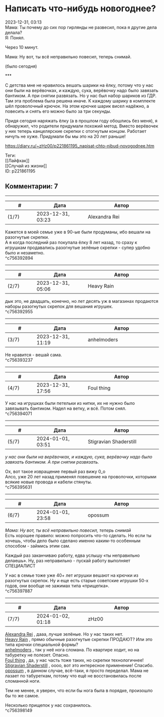 Написать что-нибудь новогоднее?
===============================

  
2023-12-31, 03:13  
 Мама: Ты почему до сих пор гирлянды не развесил, пока я другие дела делала?   
 Я: Понял.   
   
 Через 10 минут.   
   
 Мама: Ну вот, ты всё неправильно повесил, теперь снимай.   
   
 (было сегодня)   
   
 \*\*\*   
   
 С детства мне не нравилось вешать шарики на ёлку, потому что у нас они были на верёвочках, и каждую, сука, верёвочку надо было завязать бантиком. А при снятии развязать. Но у нас был набор шариков из ГДР. Там эта проблема была решена иначе. К каждому шарику в комплекте шёл проволочный крючок. На этом крючке шарик висел надёжно, а повесить и снять его можно было за три секунды.   
   
 Придя сегодня наряжать ёлку (а в прошлом году обошлись без меня), я обнаружил, что родители придумали похожий метод. Вместо верёвочек у них теперь канцелярские скрепки с отогнутым концом. Работает ничуть не хуже. Придумали бы мы это на 20 лет раньше!   
  
<https://diary.ru/~zHz00/p221861195_napisat-chto-nibud-novogodnee.htm>  
  
Теги:  
[[Лайфхак]]  
[[Случай из жизни]]  
ID: p221861195  


Комментарии: 7
--------------

  


---



|         #         |              Дата              |                     Автор                     |           ID           |
| --- | --- | --- | --- |
| (1/7) | 2023-12-31, 03:23 | Alexandra Rei | c756392894 |

  
  Кажется в моей семье уже в 90-ые были продуманы, ибо вешали на разогнутые скрепки.   
 А я когда последний раз покупала ёлку 8 лет назад, то сразу к игрушкам продавались разогнутые зелёные скрепки - супер удобно было и незаметно.    
 ^c756392894

---



|         #         |              Дата              |                     Автор                     |           ID           |
| --- | --- | --- | --- |
| (2/7) | 2023-12-31, 05:06 | Heavy Rain | c756392955 |

  
 дык это, не двадцать, конечно, но лет десять уж в магазинах продаются наборы разогнутых скрепок для вешания игрушек.   
 ^c756392955

---



|         #         |              Дата              |                     Автор                     |           ID           |
| --- | --- | --- | --- |
| (3/7) | 2023-12-31, 11:19 | anhelmoders | c756393237 |

  
 Не нравится - вешай сама.   
 ^c756393237

---



|         #         |              Дата              |                     Автор                     |           ID           |
| --- | --- | --- | --- |
| (4/7) | 2023-12-31, 17:56 | Foul thing | c756394071 |

  
 У нас на игрушках были петельки из нитки, их не нужно было завязывать бантиком. Надел на ветку, и всё. Потом снял.   
 ^c756394071

---



|         #         |              Дата              |                     Автор                     |           ID           |
| --- | --- | --- | --- |
| (5/7) | 2024-01-01, 03:51 | Stigravian Shaderstill | c756395631 |

  
  *у нас они были на верёвочках, и каждую, сука, верёвочку надо было завязать бантиком. А при снятии развязать.*    
   
 Ох, вот такое извращение первый раз вижу 0\_о   
 Алсо, уже 20 лет назад применял повешение на проволочки, которыми всякие новые провода и кабели стянуты.   
 ^c756395631

---



|         #         |              Дата              |                     Автор                     |           ID           |
| --- | --- | --- | --- |
| (6/7) | 2024-01-01, 23:58 | opossum | c756397887 |

  
  *Мама: Ну вот, ты всё неправильно повесил, теперь снимай*    
 Есть хорошее правило: можно попросить что-то сделать. Но если ты хочешь, чтобы дело было сделано именно каким-то особенным способом - займись этим сам.   
   
 Каждый раз заканчиваю работу, едва услышу «ты неправильно делаешь». Ну, раз неправильно - пускай работу выполняет СПЕЦИАЛИСТ   
   
 У нас в семье тоже уже 40+ лет игрушки вешают на крючки из разогнутых скрепок. Ну и еще есть старые советские игрушки 50-х годов, они вообще не зажимах типа «прищепка».   
 ^c756397887

---



|         #         |              Дата              |                     Автор                     |           ID           |
| --- | --- | --- | --- |
| (7/7) | 2024-01-02, 01:18 | zHz00 | c756398149 |

  
  [Alexandra Rei](https://Alexandra-world.diary.ru "[REAL]")  , дааа, лучше зелёные. Но у нас таких нет.   
  [Heavy Rain](https://kogacz.diary.ru "emotional weather report")  , прямо обычные разогнутые скрепки ПРОДАЮТ? Или это типа крючки специальной формы?   
  [anhelmoders](https://anhelmoders.diary.ru "No plans. Only wonders.")  , так у неё нога сломана. По квартире ходит, но на табуретку не полезет. Опасно.   
  [Foul thing](https://foulthing.diary.ru "Temporary Internet Flies")  , да, у нас часть тоже таких, но скрепки технологичнее!   
  [Stigravian Shaderstill](https://stigravian.diary.ru "Science, Death, Rock-n-Roll")  , оооо, вот это интересное применение! Спасибо.   
  [opossum](https://pssm.diary.ru "змей о двух головах")  , в данном случае, всё-таки, я просто переделал. Мама не лазает по табуреткам, потому что ещё не восстановилась после сломанной ноги.   
   
 Тем не менее, я уверен, что если бы нога была в порядке, произошло бы то же самое.   
   
 Несколько прищепок у нас сохранилось.   
 ^c756398149